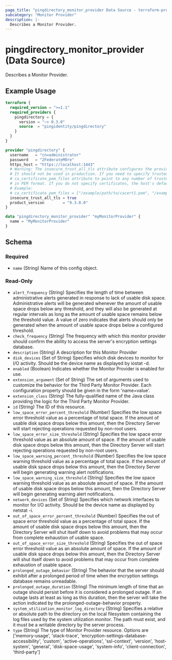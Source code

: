 ```yaml
---
page_title: "pingdirectory_monitor_provider Data Source - terraform-provider-pingdirectory"
subcategory: "Monitor Provider"
description: |-
  Describes a Monitor Provider.
---
```


# pingdirectory_monitor_provider (Data Source)

Describes a Monitor Provider.

## Example Usage

```terraform
terraform {
  required_version = ">=1.1"
  required_providers {
    pingdirectory = {
      version = "~> 0.3.0"
      source  = "pingidentity/pingdirectory"
    }
  }
}

provider "pingdirectory" {
  username   = "cn=administrator"
  password   = "2FederateM0re"
  https_host = "https://localhost:1443"
  # Warning: The insecure_trust_all_tls attribute configures the provider to trust any certificate presented by the PingDirectory server.
  # It should not be used in production. If you need to specify trusted CA certificates, use the
  # ca_certificate_pem_files attribute to point to any number of trusted CA certificate files
  # in PEM format. If you do not specify certificates, the host's default root CA set will be used.
  # Example:
  # ca_certificate_pem_files = ["/example/path/to/cacert1.pem", "/example/path/to/cacert2.pem"]
  insecure_trust_all_tls = true
  product_version        = "9.3.0.0"
}

data "pingdirectory_monitor_provider" "myMonitorProvider" {
  name = "MyMonitorProvider"
}
```

<!-- schema generated by tfplugindocs -->
## Schema

### Required

- `name` (String) Name of this config object.

### Read-Only

- `alert_frequency` (String) Specifies the length of time between administrative alerts generated in response to lack of usable disk space. Administrative alerts will be generated whenever the amount of usable space drops below any threshold, and they will also be generated at regular intervals as long as the amount of usable space remains below the threshold value. A value of zero indicates that alerts should only be generated when the amount of usable space drops below a configured threshold.
- `check_frequency` (String) The frequency with which this monitor provider should confirm the ability to access the server's encryption settings database.
- `description` (String) A description for this Monitor Provider
- `disk_devices` (Set of String) Specifies which disk devices to monitor for I/O activity. Should be the device name as displayed by iostat -d.
- `enabled` (Boolean) Indicates whether the Monitor Provider is enabled for use.
- `extension_argument` (Set of String) The set of arguments used to customize the behavior for the Third Party Monitor Provider. Each configuration property should be given in the form 'name=value'.
- `extension_class` (String) The fully-qualified name of the Java class providing the logic for the Third Party Monitor Provider.
- `id` (String) The ID of this resource.
- `low_space_error_percent_threshold` (Number) Specifies the low space error threshold value as a percentage of total space. If the amount of usable disk space drops below this amount, then the Directory Server will start rejecting operations requested by non-root users.
- `low_space_error_size_threshold` (String) Specifies the low space error threshold value as an absolute amount of space. If the amount of usable disk space drops below this amount, then the Directory Server will start rejecting operations requested by non-root users.
- `low_space_warning_percent_threshold` (Number) Specifies the low space warning threshold value as a percentage of total space. If the amount of usable disk space drops below this amount, then the Directory Server will begin generating warning alert notifications.
- `low_space_warning_size_threshold` (String) Specifies the low space warning threshold value as an absolute amount of space. If the amount of usable disk space drops below this amount, then the Directory Server will begin generating warning alert notifications.
- `network_devices` (Set of String) Specifies which network interfaces to monitor for I/O activity. Should be the device name as displayed by netstat -i.
- `out_of_space_error_percent_threshold` (Number) Specifies the out of space error threshold value as a percentage of total space. If the amount of usable disk space drops below this amount, then the Directory Server will shut itself down to avoid problems that may occur from complete exhaustion of usable space.
- `out_of_space_error_size_threshold` (String) Specifies the out of space error threshold value as an absolute amount of space. If the amount of usable disk space drops below this amount, then the Directory Server will shut itself down to avoid problems that may occur from complete exhaustion of usable space.
- `prolonged_outage_behavior` (String) The behavior that the server should exhibit after a prolonged period of time when the encryption settings database remains unreadable.
- `prolonged_outage_duration` (String) The minimum length of time that an outage should persist before it is considered a prolonged outage. If an outage lasts at least as long as this duration, then the server will take the action indicated by the prolonged-outage-behavior property.
- `system_utilization_monitor_log_directory` (String) Specifies a relative or absolute path to the directory on the local filesystem containing the log files used by the system utilization monitor. The path must exist, and it must be a writable directory by the server process.
- `type` (String) The type of Monitor Provider resource. Options are ['memory-usage', 'stack-trace', 'encryption-settings-database-accessibility', 'custom', 'active-operations', 'ssl-context', 'version', 'host-system', 'general', 'disk-space-usage', 'system-info', 'client-connection', 'third-party']

